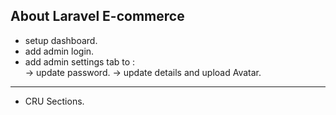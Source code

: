 
## About Laravel E-commerce

-   setup dashboard.
-   add admin login.
-   add admin settings tab to :  
    ->  update password. 
    ->  update details and upload Avatar. 

--------------------

-   CRU Sections.   
